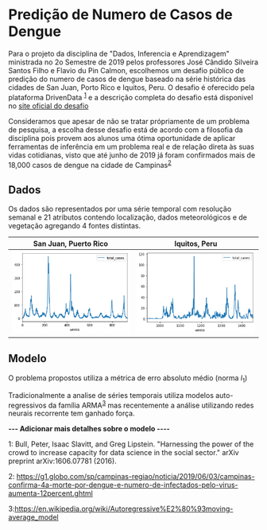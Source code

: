 # Predição de Numero de Casos de Dengue

Para o projeto da disciplina de "Dados, Inferencia e Aprendizagem" 
ministrada no 2o Semestre de 2019 pelos professores 
José Cândido Silveira Santos Filho e Flavio du Pin Calmon, 
escolhemos um desafio público de predição do numero de casos de dengue
baseado na série histórica das cidades de San Juan, Porto Rico e Iquitos, Peru.
O desafio é oferecido pela plataforma DrivenData <sup>[1](#drivendata)</sup> 
e a descrição completa do desafio está disponivel no 
[site oficial do desafio](https://www.drivendata.org/competitions/44/dengai-predicting-disease-spread/)

Consideramos que apesar de não se tratar própriamente
de um problema de pesquisa, a escolha desse desafio está de acordo
com a filosofia da disciplina pois provem aos alunos 
uma ótima oportunidade de aplicar ferramentas de inferência
em um problema real e de relação direta às suas vidas cotidianas,
visto que até junho de 2019 já foram confirmados mais de 18,000 casos
de dengue na cidade de Campinas<sup>[2](#denguecampinas)</sup>


## Dados 
Os dados são representados por uma série temporal com resolução semanal
e 21 atributos contendo localização, dados meteorológicos
e de vegetação agregando 4 fontes distintas.

San Juan, Puerto Rico      |  Iquitos, Peru
:-------------------------:|:-------------------------:
![](san_juan.png)          |  ![](iquitos.png)


## Modelo
O problema propostos utiliza a métrica de erro absoluto médio (norma $l_1$)

Tradicionalmente a analise de séries temporais utiliza modelos 
auto-regressivos da família ARMA<sup>[3](#modelosautoregressivos)</sup> 
mas recentemente a análise utilizando redes neurais recorrente tem ganhado força.

**--- Adicionar mais detalhes sobre o modelo ----**



<a name="drivendata">1</a>: Bull, Peter, Isaac Slavitt, and Greg Lipstein.
"Harnessing the power of the crowd to increase capacity for data science in the social sector."
 arXiv preprint arXiv:1606.07781 (2016).

<a name="denguecampinas">2</a>: https://g1.globo.com/sp/campinas-regiao/noticia/2019/06/03/campinas-confirma-4a-morte-por-dengue-e-numero-de-infectados-pelo-virus-aumenta-12percent.ghtml

<a name="modelosautoregressivos">3</a>:https://en.wikipedia.org/wiki/Autoregressive%E2%80%93moving-average_model
